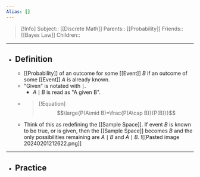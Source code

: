 ```yaml
---
Alias: []
---
```

> [!Info]
> Subject:: [[Discrete Math]]
> Parents:: [[Probability]]
> Friends:: [[Bayes Law]]
> Children:: 
---
- ## Definition
	- [[Probability]] of an outcome for some [[Event]] $B$ if an outcome of some [[Event]] $A$ is already known.
	- "Given" is notated with $\mid$.
		- $A\mid B$ is read as "A given B".
	- > [!Equation]
	  > $$\large{P(A\mid B)=\frac{P(A\cap B)}{P(B)}}$$
	- Think of this as redefining the [[Sample Space]]. If event $B$ is known to be true, or is given, then the [[Sample Space]] becomes $B$ and the only possibilities remaining are $A\mid B$ and $\bar{A}\mid B$.
	  ![[Pasted image 20240201212622.png]]
---
- ## Practice